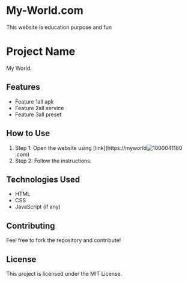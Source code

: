 # My-World.com
This website is education purpose and fun 
# Project Name
My World.

## Features
- Feature 1all apk
- Feature 2all service 
- Feature 3all preset

## How to Use
1. Step 1: Open the website using [link](https://myworld![1000041180](https://github.com/user-attachments/assets/21ce8f85-d4b0-4f61-ac99-14f9df3c7b6b)
.com)
2. Step 2: Follow the instructions.

## Technologies Used
- HTML
- CSS
- JavaScript (if any)

## Contributing
Feel free to fork the repository and contribute!

## License
This project is licensed under the MIT License.

